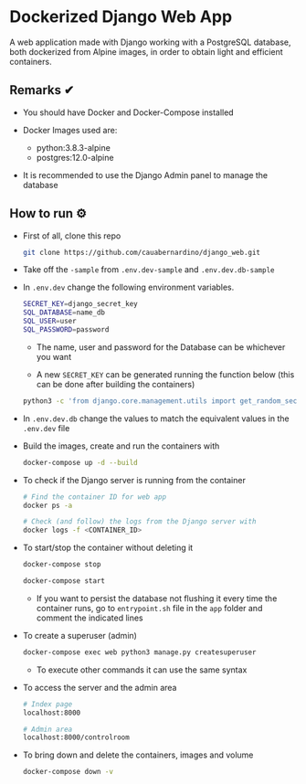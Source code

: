 # Dockerized Django Web App

A web application made with Django working with a PostgreSQL database, both dockerized from Alpine images, in order to obtain light and efficient containers.

## Remarks ✔

- You should have Docker and Docker-Compose installed

- Docker Images used are:
    - python:3.8.3-alpine
    - postgres:12.0-alpine

- It is recommended to use the Django Admin panel to manage the database

## How to run ⚙

- First of all, clone this repo
    ```bash
    git clone https://github.com/cauabernardino/django_web.git
    ```

- Take off the `-sample` from `.env.dev-sample` and `.env.dev.db-sample`

- In `.env.dev` change the following environment variables.
    ```bash
    SECRET_KEY=django_secret_key
    SQL_DATABASE=name_db
    SQL_USER=user
    SQL_PASSWORD=password
    ```
    - The name, user and password for the Database can be whichever you want

    - A new `SECRET_KEY` can be generated running the function below (this can be done after building the containers)
    ```bash
    python3 -c 'from django.core.management.utils import get_random_secret_key; print(get_random_secret_key())'
    ```

- In `.env.dev.db` change the values to match the equivalent values in the `.env.dev` file


- Build the images, create and run the containers with

    ```bash
    docker-compose up -d --build
    ```

- To check if the Django server is running from the container

    ```bash
    # Find the container ID for web app
    docker ps -a

    # Check (and follow) the logs from the Django server with
    docker logs -f <CONTAINER_ID>  
    ```

- To start/stop the container without deleting it

    ```bash
    docker-compose stop

    docker-compose start
    ```

  - If you want to persist the database not flushing it every time the container runs, go to `entrypoint.sh` file in the `app` folder and comment the indicated lines

- To create a superuser (admin)

    ```bash
    docker-compose exec web python3 manage.py createsuperuser
    ```
    - To execute other commands it can use the same syntax

- To access the server and the admin area
    ```bash
    # Index page
    localhost:8000

    # Admin area
    localhost:8000/controlroom
    ```

- To bring down and delete the containers, images and volume
    ```bash
    docker-compose down -v
    ```